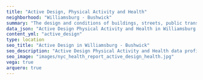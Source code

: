 ```yaml
---
title: "Active Design, Physical Activity and Health"
neighborhood: "Williamsburg - Bushwick"
summary: "The design and conditions of buildings, streets, public transportation and parks influence physical activity, use of active transportation and other healthy behavior. A neighborhood's features can also impact the safety of its residents."
data_json: "Active Design Physical Activity and Health in Williamsburg - Bushwick"
content_yml: "active_design"
type: location
seo_title: "Active Design in Williamsburg - Bushwick"
seo_description: "Active Design Physical Activity and Health data profile for the Williamsburg - Bushwick neighborhood of NYC."
seo_image: "images/nyc_health_report_active_design_health.jpg"
vega: true
arquero: true
---
```

